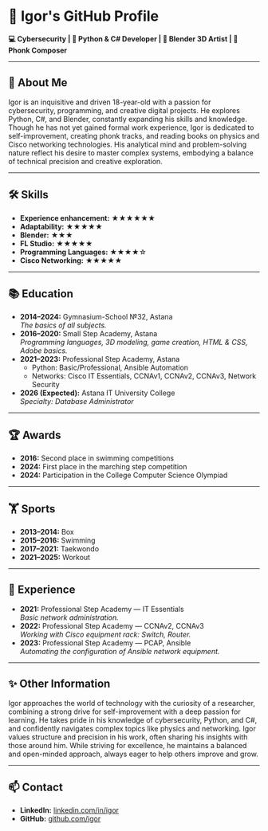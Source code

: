 # 👋 Igor's GitHub Profile  
**💻 Cybersecurity | 🐍 Python & C# Developer | 🎨 Blender 3D Artist | 🎵 Phonk Composer**  

---

## 📜 About Me  
Igor is an inquisitive and driven 18-year-old with a passion for cybersecurity, programming, and creative digital projects. He explores Python, C#, and Blender, constantly expanding his skills and knowledge. Though he has not yet gained formal work experience, Igor is dedicated to self-improvement, creating phonk tracks, and reading books on physics and Cisco networking technologies. His analytical mind and problem-solving nature reflect his desire to master complex systems, embodying a balance of technical precision and creative exploration.  

---

## 🛠 Skills  
- **Experience enhancement:** ★★★★★★  
- **Adaptability:** ★★★★★  
- **Blender:** ★★★  
- **FL Studio:** ★★★★★  
- **Programming Languages:** ★★★★☆  
- **Cisco Networking:** ★★★★★  

---

## 📚 Education  
- **2014–2024:** Gymnasium-School №32, Astana  
  *The basics of all subjects.*  
- **2016–2020:** Small Step Academy, Astana  
  *Programming languages, 3D modeling, game creation, HTML & CSS, Adobe basics.*  
- **2021–2023:** Professional Step Academy, Astana  
  - Python: Basic/Professional, Ansible Automation  
  - Networks: Cisco IT Essentials, CCNAv1, CCNAv2, CCNAv3, Network Security  
- **2026 (Expected):** Astana IT University College  
  *Specialty: Database Administrator*  

---

## 🏆 Awards  
- **2016:** Second place in swimming competitions  
- **2024:** First place in the marching step competition  
- **2024:** Participation in the College Computer Science Olympiad  

---

## 🏋️ Sports  
- **2013–2014:** Box  
- **2015–2016:** Swimming  
- **2017–2021:** Taekwondo  
- **2021–2025:** Workout  

---

## 💼 Experience  
- **2021:** Professional Step Academy — IT Essentials  
  *Basic network administration.*  
- **2022:** Professional Step Academy — CCNAv2, CCNAv3  
  *Working with Cisco equipment rack: Switch, Router.*  
- **2023:** Professional Step Academy — PCAP, Ansible  
  *Automating the configuration of Ansible network equipment.*  

---

## ✨ Other Information  
Igor approaches the world of technology with the curiosity of a researcher, combining a strong drive for self-improvement with a deep passion for learning. He takes pride in his knowledge of cybersecurity, Python, and C#, and confidently navigates complex topics like physics and networking. Igor values structure and precision in his work, often sharing his insights with those around him. While striving for excellence, he maintains a balanced and open-minded approach, always eager to help others improve and grow.  

---

## 📫 Contact
- **LinkedIn:** [linkedin.com/in/igor](https://linkedin.com/in/igor)  
- **GitHub:** [github.com/igor](https://github.com/igor)  
